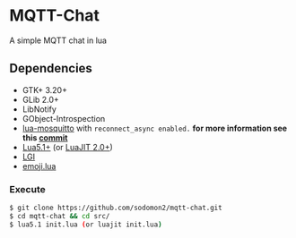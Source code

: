 # MQTT-Chat
A simple MQTT chat in lua

## Dependencies

- GTK+ 3.20+
- GLib 2.0+
- LibNotify
- GObject-Introspection
- [lua-mosquitto](https://github.com/flukso/lua-mosquitt) with `reconnect_async enabled.` **for more information see this [commit](https://github.com/flukso/lua-mosquitto/tree/8f2696ed0db39665230d34cd29e2d6b46961e19c)**
- [Lua5.1+](https://www.lua.org/download.html) (or [LuaJIT 2.0+](https://luajit.org/))
- [LGI](https://github.com/pavouk/lgi)
- [emoji.lua](https://github.com/kitsunies/emoji.lua)

### Execute

```bash
$ git clone https://github.com/sodomon2/mqtt-chat.git
$ cd mqtt-chat && cd src/
$ lua5.1 init.lua (or luajit init.lua)
```